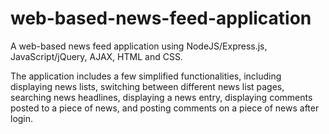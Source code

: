 # web-based-news-feed-application
A web-based news feed application using NodeJS/Express.js, JavaScript/jQuery, AJAX, HTML and CSS.

The application includes a few simplified functionalities, including displaying news lists, switching between different
news list pages, searching news headlines, displaying a news entry, displaying comments
posted to a piece of news, and posting comments on a piece of news after login.

